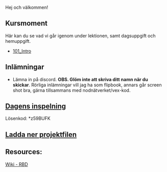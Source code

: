 Hej och välkommen!

## Kursmoment
Här kan du se vad vi går igenom under lektionen, samt dagsuppgift och hemuppgift.

* [101_Intro](https://github.com/Studio-Konkret/Technical-Direction/blob/main/Kursmoment/101_Intro/README.md)

## Inlämningar

- Lämna in på discord. **OBS. Glöm inte att skriva ditt namn när du skickar**. Rörliga inlämningar vill jag ha som flipbook, annars går screen shot bra, gärna tillsammans med nodnätverket/vex-kod.

## [Dagens inspelning](https://zoom.us/rec/share/8JZivogS8f9wonbBCAZdj8Uw2Lp_q-yWkc6vuhg5Ov2b6FIprpvrJeWWwnVNlSnz.FUqVve5Toxg9vtq1)

Lösenkod: *z59BUFK

## <a id="raw-url" target="_blank" href="https://raw.githubusercontent.com/Studio-Konkret/Technical-Direction/master/Nackademin/DAG_09/Dag9.hiplc">Ladda ner projektfilen</a>


## Resources:
[Wiki - RBD](https://github.com/Studio-Konkret/Technical-Direction/wiki/RBD)

